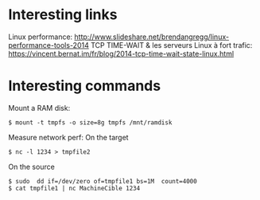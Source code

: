 # Interesting links

Linux performance: http://www.slideshare.net/brendangregg/linux-performance-tools-2014
TCP TIME-WAIT & les serveurs Linux à fort trafic: https://vincent.bernat.im/fr/blog/2014-tcp-time-wait-state-linux.html


# Interesting commands

Mount a RAM disk:
```shell
$ mount -t tmpfs -o size=8g tmpfs /mnt/ramdisk
```

Measure network perf:
    On the target
```shell
$ nc -l 1234 > tmpfile2
```

On the source
```shell
$ sudo  dd if=/dev/zero of=tmpfile1 bs=1M  count=4000
$ cat tmpfile1 | nc MachineCible 1234
```
